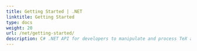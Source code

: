 ```yaml
---
title: Getting Started | .NET
linktitle: Getting Started
type: docs
weight: 20
url: /net/getting-started/
description: C# .NET API for developers to manipulate and process TeX and LaTeX files. Learn the fundamentals to start working with the solution.
---
```

